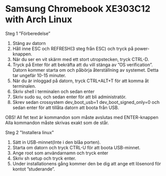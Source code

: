 Samsung Chromebook XE303C12 with Arch Linux
==========
Steg 1 ”Förberedelse”
1.	Stäng av datorn
2.	Håll inne ESC och REFRESH(3 steg från ESC) och tryck på power-knappen.
3.	När  du ser en vit skärm med ett stort utropstecken, tryck CTRL-D.
4.	Tryck på Enter för att bekräfta att du vill stänga av ”OS verification”. Datorn kommer starta om och påbörja                återställning av systemet. Detta tar ungefär 10-15 minuter.
5.	När du är inloggad på datorn, tryck CTRL+ALT+T för att komma åt terminalen.
6.	Skriv shell i terminalen och sedan enter 
7.	Skriv sudo su, och sedan enter för att bli administratör.
8.	Skrev sedan crossystem dev_boot_usb=1 dev_boot_signed_only=0 och sedan enter för att tillåta datorn att boota från USB.


OBS! All fet text är kommandon som måste avslutas med ENTER-knappen
           Alla kommandon måste skrivas exakt som de står. 

Steg 2 "Installera linux" 
1.	Sätt in USB-minnet(Inte i den blåa porten).
2.	Starta om datorn och tryck CTRL-U för att boota USB-minnet.
3.	Ange root som användarnamn och tryck enter
4.	Skriv sh setup och tryck enter.
5.	Under installationens gång kommer den be dig att ange ett lösenord för kontot ”studerande”. 

